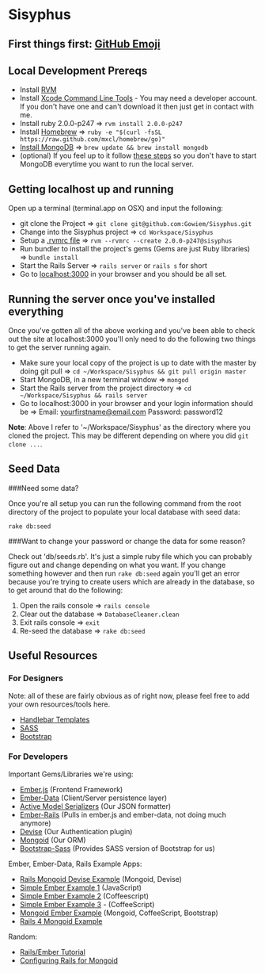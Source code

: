 Sisyphus
========

## First things first: [GitHub Emoji](http://www.emoji-cheat-sheet.com/)

## Local Development Prereqs

- Install [RVM](http://rvm.io/)
- Install [Xcode Command Line Tools](https://developer.apple.com/downloads/index.action) - You may need a developer account. If you don't have one and can't download it then just get in contact with me. 
- Install ruby 2.0.0-p247 => `rvm install 2.0.0-p247`
- Install [Homebrew](http://brew.sh/) => `ruby -e "$(curl -fsSL https://raw.github.com/mxcl/homebrew/go)"`
- [Install MongoDB](http://docs.mongodb.org/manual/installation/) => `brew update && brew install mongodb`
- (optional) If you feel up to it follow [these steps](http://stackoverflow.com/a/5601077/1159410) so you don't have to start MongoDB everytime you want to run the local server.  

## Getting localhost up and running
Open up a terminal (terminal.app on OSX) and input the following:

- git clone the Project  => `git clone git@github.com:Gowiem/Sisyphus.git`
- Change into the Sisyphus project => `cd Workspace/Sisyphus`
- Setup a [.rvmrc file](http://rvm.io/workflow/projects) => `rvm --rvmrc --create 2.0.0-p247@sisyphus`
- Run bundler to install the project's gems (Gems are just Ruby libraries) => `bundle install`
- Start the Rails Server => `rails server` or `rails s` for short
- Go to [localhost:3000](localhost:3000) in your browser and you should be all set. 

## Running the server once you've installed everything
Once you've gotten all of the above working and you've been able to check out the site at localhost:3000 you'll only need to do the following two things to get the server running again. 
- Make sure your local copy of the project is up to date with the master by doing git pull => `cd ~/Workspace/Sisyphus && git pull origin master`
- Start MongoDB, in a new terminal window => `mongod`
- Start the Rails server from the project directory => `cd ~/Workspace/Sisyphus && rails server` 
- Go to localhost:3000 in your browser and your login information should be => Email: yourfirstname@email.com Password: password12

**Note**: Above I refer to '~/Workspace/Sisyphus' as the directory where you cloned the project. This may be different depending on where you did `git clone ...`. 

## Seed Data

###Need some data?

Once you're all setup you can run the following command from the root directory of the project to populate your local database with seed data:

`rake db:seed`

###Want to change your password or change the data for some reason?

Check out 'db/seeds.rb'. It's just a simple ruby file which you can probably figure out and change depending on what you want. If you change something however and then run `rake db:seed` again you'll get an error because you're trying to create users which are already in the database, so to get around that do the following: 

1. Open the rails console => `rails console`
2. Clear out the database => `DatabaseCleaner.clean`
3. Exit rails console => `exit`
4. Re-seed the database => `rake db:seed`

## Useful Resources 

### For Designers
Note: all of these are fairly obvious as of right now, please feel free to add your own resources/tools here. 

- [Handlebar Templates](http://handlebarsjs.com/)
- [SASS](http://sass-lang.com/)
- [Bootstrap](http://getbootstrap.com/)

### For Developers

Important Gems/Libraries we're using:

- [Ember.js](https://github.com/emberjs/ember.js) (Frontend Framework)
- [Ember-Data](https://github.com/emberjs/data) (Client/Server persistence layer)
- [Active Model Serializers](https://github.com/rails-api/active_model_serializers) (Our JSON formatter)
- [Ember-Rails](https://github.com/emberjs/ember-rails) (Pulls in ember.js and ember-data, not doing much anymore)
- [Devise](https://github.com/plataformatec/devise) (Our Authentication plugin)
- [Mongoid](https://github.com/mongoid/mongoid) (Our ORM)
- [Bootstrap-Sass](https://github.com/thomas-mcdonald/bootstrap-sass) (Provides SASS version of Bootstrap for us)

Ember, Ember-Data, Rails Example Apps:


- [Rails Mongoid Devise Example](https://github.com/RailsApps/rails3-mongoid-devise) (Mongoid, Devise)
- [Simple Ember Example 1](https://github.com/dgeb/ember_data_example) (JavaScript)
- [Simple Ember Example 2](https://github.com/wulftone/rails-ember-example) (Coffeescript)
- [Simple Ember Example 3](https://github.com/bazzel/ember-sample2) - (CoffeeScript)
- [Mongoid Ember Example](https://github.com/evendis/rails-ember-mongo-bootstrap-demo) (Mongoid, CoffeeScript, Bootstrap)
- [Rails 4 Mongoid Example](https://github.com/mongoid/echo)

Random:

- [Rails/Ember Tutorial](http://www.cerebris.com/blog/2012/01/24/beginning-ember-js-on-rails-part-1/)
- [Configuring Rails for Mongoid](http://mongoid.org/en/mongoid/docs/rails.html)

